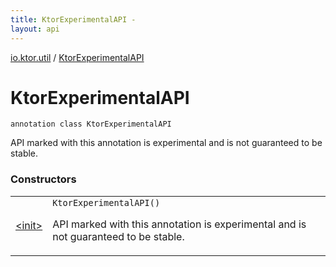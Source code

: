 ```yaml
---
title: KtorExperimentalAPI - 
layout: api
---
```


<div class='api-docs-breadcrumbs'><a href="../index.html">io.ktor.util</a> / <a href="./index.html">KtorExperimentalAPI</a></div>

# KtorExperimentalAPI

<div class="signature"><code><span class="keyword">annotation</span> <span class="keyword">class </span><span class="identifier">KtorExperimentalAPI</span></code></div>

API marked with this annotation is experimental and is not guaranteed to be stable.

### Constructors

<table class="api-docs-table">
<tbody>
<tr>
<td markdown="1">

<a href="-init-.html">&lt;init&gt;</a>


</td>
<td markdown="1">
<div class="signature"><code><span class="identifier">KtorExperimentalAPI</span><span class="symbol">(</span><span class="symbol">)</span></code></div>

API marked with this annotation is experimental and is not guaranteed to be stable.


</td>
</tr>
</tbody>
</table>
